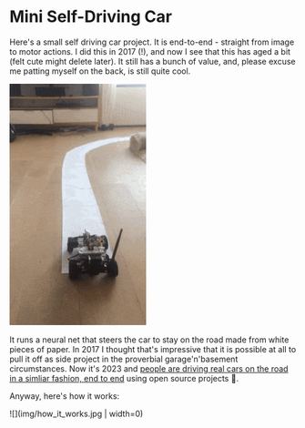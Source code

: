 # Mini Self-Driving Car

Here's a small self driving car project. It is end-to-end - straight from image to motor actions.
I did this in 2017 (!), and now I see that this has aged a bit (felt cute might delete later).
It still has a bunch of value, and, please excuse me patting myself on the back, is still quite cool. 

![carworks](img/car_works.gif)

It runs a neural net that steers the car to stay on the road made from white pieces of paper.
In 2017 I thought that's impressive that it is possible at all to pull it off as side project in the proverbial garage'n'basement circumstances.
Now it's 2023 and [people are driving real cars on the road in a simliar fashion, end to end](https://github.com/commaai/openpilot)
using open source projects 🤯. 

Anyway, here's how it works:

![](img/how_it_works.jpg | width=0)

